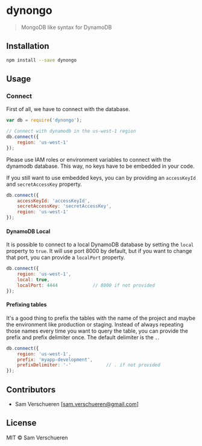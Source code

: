 # dynongo

> MongoDB like syntax for DynamoDB

## Installation

```bash
npm install --save dynongo
```

## Usage

### Connect

First of all, we have to connect with the database.

```javascript
var db = require('dynongo');

// Connect with dynamodb in the us-west-1 region
db.connect({
    region: 'us-west-1'
});
```

Please use IAM roles or environment variables to connect with the dynamodb database. This way, no keys have to
be embedded in your code.

If you still want to use embedded keys, you can by providing an `accessKeyId` and `secretAccessKey` property.

```javascript
db.connect({
    accessKeyId: 'accessKeyId',
    secretAccessKey: 'secretAccessKey',
    region: 'us-west-1'
});
```

#### DynamoDB Local

It is possible to connect to a local DynamoDB database by setting the `local` property to `true`. It will use port
8000 by default, but if you want to change that port, you can provide a `localPort` property.

```javascript
db.connect({
    region: 'us-west-1',
    local: true,
    localPort: 4444             // 8000 if not provided
});
```

#### Prefixing tables

It's a good thing to prefix the tables with the name of the project and maybe the environment like production or staging. Instead
of always repeating those names every time you want to query the table, you can provide the prefix and prefix delimiter once. The
default delimiter is the `.`.

```javascript
db.connect({
    region: 'us-west-1',
    prefix: 'myapp-development',
    prefixDelimiter: '-'             // . if not provided
});
```

## Contributors

- Sam Verschueren [<sam.verschueren@gmail.com>]

## License

MIT © Sam Verschueren

